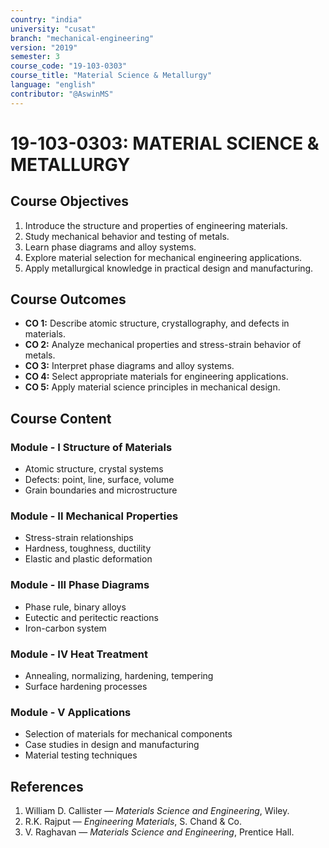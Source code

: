```yaml
---
country: "india"
university: "cusat"
branch: "mechanical-engineering"
version: "2019"
semester: 3
course_code: "19-103-0303"
course_title: "Material Science & Metallurgy"
language: "english"
contributor: "@AswinMS"
---
```


# 19-103-0303: MATERIAL SCIENCE & METALLURGY

## Course Objectives
1. Introduce the structure and properties of engineering materials.
2. Study mechanical behavior and testing of metals.
3. Learn phase diagrams and alloy systems.
4. Explore material selection for mechanical engineering applications.
5. Apply metallurgical knowledge in practical design and manufacturing.

## Course Outcomes
* **CO 1:** Describe atomic structure, crystallography, and defects in materials.
* **CO 2:** Analyze mechanical properties and stress-strain behavior of metals.
* **CO 3:** Interpret phase diagrams and alloy systems.
* **CO 4:** Select appropriate materials for engineering applications.
* **CO 5:** Apply material science principles in mechanical design.

## Course Content

### Module - I Structure of Materials
* Atomic structure, crystal systems
* Defects: point, line, surface, volume
* Grain boundaries and microstructure

### Module - II Mechanical Properties
* Stress-strain relationships
* Hardness, toughness, ductility
* Elastic and plastic deformation

### Module - III Phase Diagrams
* Phase rule, binary alloys
* Eutectic and peritectic reactions
* Iron-carbon system

### Module - IV Heat Treatment
* Annealing, normalizing, hardening, tempering
* Surface hardening processes

### Module - V Applications
* Selection of materials for mechanical components
* Case studies in design and manufacturing
* Material testing techniques

## References
1. William D. Callister — *Materials Science and Engineering*, Wiley.
2. R.K. Rajput — *Engineering Materials*, S. Chand & Co.
3. V. Raghavan — *Materials Science and Engineering*, Prentice Hall.
